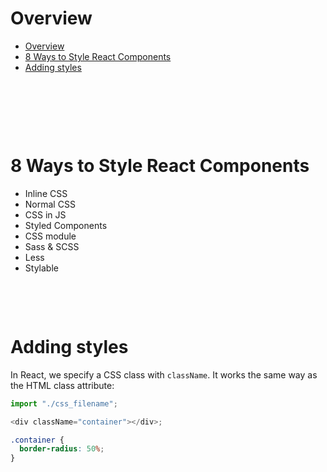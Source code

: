 # Overview

- [Overview](#overview)
- [8 Ways to Style React Components](#8-ways-to-style-react-components)
- [Adding styles](#adding-styles)

&nbsp;

&nbsp;

&nbsp;

# 8 Ways to Style React Components

- Inline CSS
- Normal CSS
- CSS in JS
- Styled Components
- CSS module
- Sass & SCSS
- Less
- Stylable

&nbsp;

&nbsp;

# Adding styles

In React, we specify a CSS class with `className`. It works the same way as the HTML class attribute:

```js
import "./css_filename";

<div className="container"></div>;
```

```css
.container {
  border-radius: 50%;
}
```

&nbsp;
&nbsp;

&nbsp;

&nbsp;
&nbsp;

&nbsp;
&nbsp;

&nbsp;
&nbsp;

&nbsp;

